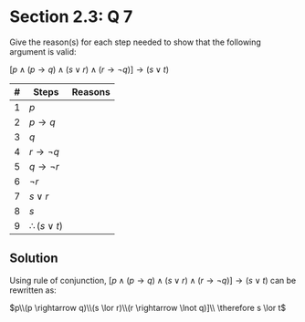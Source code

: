 # Section 2.3: Q 7

Give the reason(s) for each step needed to show that the following argument is valid:

$[p \land (p \rightarrow q) \land (s \lor r) \land(r \rightarrow \lnot q)] \rightarrow (s \lor t)$

|#|__Steps__ | __Reasons__ |
|--| --| --|
|1|$p$ | |
|2|$p \rightarrow q$ | |
|3|$q$ | |
|4|$r \rightarrow \lnot q$ | |
|5|$q \rightarrow \lnot r$ | |
|6|$\lnot r$ | |
|7|$s \lor r$| |
|8|$s$ ||
|9|$\therefore (s\lor t)$| |

## Solution

Using rule of conjunction, $[p \land (p \rightarrow q) \land (s \lor r) \land(r \rightarrow \lnot q)] \rightarrow (s \lor t)$ can be rewritten as:

$p\\(p \rightarrow q)\\(s \lor r)\\(r \rightarrow \lnot q)]\\ \therefore s \lor t$
